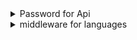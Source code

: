 <details>
<summary>Password for Api</summary>
    <ul>
        <li>php artisan make:middleware CheckPassword</li>
        <li>we will call it in api route, and then register it in the http/kernel
            > Route::group(['middleware' => ['api', 'checkpassword'], 'namespace' => 'Api'], function(){
            all routes/api here must be api authenticated
        })
        </li>
        <li>register the path of the middleware in the kernel</li>
    </ul>
     
        
    - in the handle fun inside the middleware, u write he logic :
        if( $request->api_password != env('API_PASSWROD')){
            return response()->json(['message'=>'unauthenticated.']);
        }
        return $next($request);
    - we declare the API_PASSWORD in the env.
        - API_PASSWORD : here u write ur password
        - php artisan config:cache
</details>
<details>
<summary>middleware for languages</summary>
    - we will make a new middleware :
        - php artisan make:middleware CheckPassword
    - we will call it in api route, and then register it in the http/kernel 
        - Route::group(['middleware' => ['api', 'checkpassword'], 'namespace' => 'Api'], function(){
            all routes/api here must be api authenticated
        })
        - register the path of the middleware in the kernel
    - in the handle fun inside the middleware, u write he logic :
        if( $request->api_password != env('API_PASSWROD')){
            return response()->json(['message'=>'unauthenticated.']);
        }
        return $next($request);
    - we declare the API_PASSWORD in the env.
        - API_PASSWORD : here u write ur password
        - php artisan config:cache
</details>